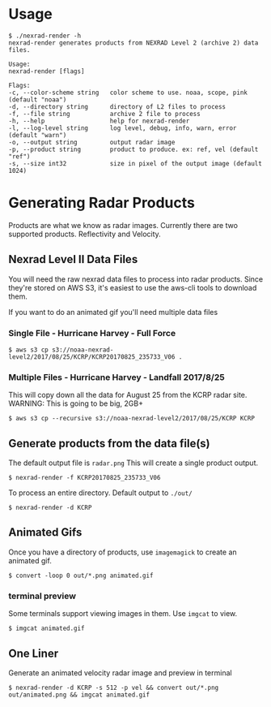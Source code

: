 # Usage

    $ ./nexrad-render -h
    nexrad-render generates products from NEXRAD Level 2 (archive 2) data files.

    Usage:
    nexrad-render [flags]

    Flags:
    -c, --color-scheme string   color scheme to use. noaa, scope, pink (default "noaa")
    -d, --directory string      directory of L2 files to process
    -f, --file string           archive 2 file to process
    -h, --help                  help for nexrad-render
    -l, --log-level string      log level, debug, info, warn, error (default "warn")
    -o, --output string         output radar image
    -p, --product string        product to produce. ex: ref, vel (default "ref")
    -s, --size int32            size in pixel of the output image (default 1024)

# Generating Radar Products

Products are what we know as radar images. Currently there are two supported products. Reflectivity and Velocity.

## Nexrad Level II Data Files

You will need the raw nexrad data files to process into radar products. Since they're stored on AWS S3, it's easiest to use the aws-cli tools to download them.

If you want to do an animated gif you'll need multiple data files

### Single File - Hurricane Harvey - Full Force

    $ aws s3 cp s3://noaa-nexrad-level2/2017/08/25/KCRP/KCRP20170825_235733_V06 .

### Multiple Files - Hurricane Harvey - Landfall 2017/8/25

This will copy down all the data for August 25 from the KCRP radar site. WARNING: This is going to be big, 2GB+

    $ aws s3 cp --recursive s3://noaa-nexrad-level2/2017/08/25/KCRP KCRP

## Generate products from the data file(s)

The default output file is `radar.png` This will create a single product output.

    $ nexrad-render -f KCRP20170825_235733_V06

To process an entire directory. Default output to `./out/`

    $ nexrad-render -d KCRP

## Animated Gifs

Once you have a directory of products, use `imagemagick` to create an animated gif.

    $ convert -loop 0 out/*.png animated.gif

### terminal preview

Some terminals support viewing images in them. Use `imgcat` to view.

    $ imgcat animated.gif

## One Liner

Generate an animated velocity radar image and preview in terminal

    $ nexrad-render -d KCRP -s 512 -p vel && convert out/*.png out/animated.png && imgcat animated.gif